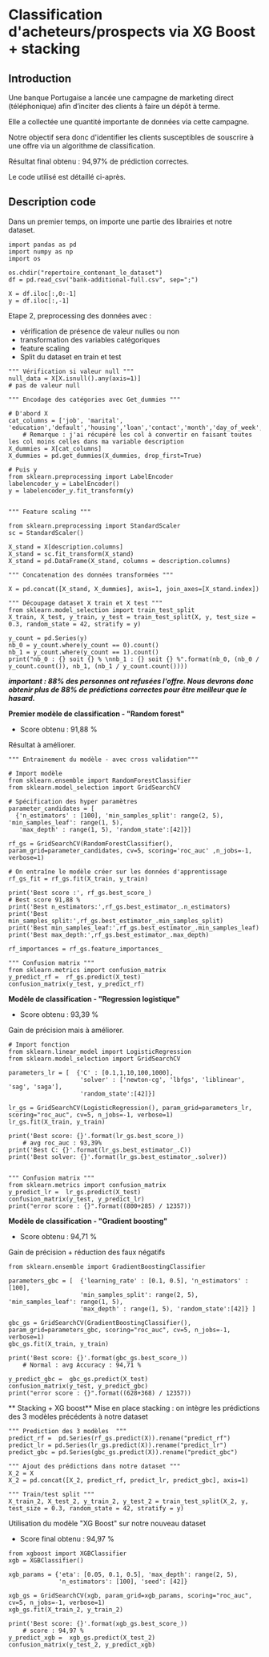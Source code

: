 # Classification d'acheteurs/prospects via XG Boost + stacking

## Introduction

Une banque Portugaise a lancée une campagne de marketing direct (téléphonique) afin d’inciter des clients à faire un dépôt à terme.

Elle a collectée une quantité importante de données via cette campagne.

Notre objectif sera donc d'identifier les clients susceptibles de souscrire à une offre via un algorithme de classification.

Résultat final obtenu : 94,97% de prédiction correctes.

Le code utilisé est détaillé ci-après.


## Description code

Dans un premier temps, on importe une partie des librairies et notre dataset.

```
import pandas as pd
import numpy as np
import os

os.chdir("repertoire_contenant_le_dataset")
df = pd.read_csv("bank-additional-full.csv", sep=";")

X = df.iloc[:,0:-1]
y = df.iloc[:,-1]
```


Etape 2, preprocessing des données avec :
* vérification de présence de valeur nulles ou non
* transformation des variables catégoriques
* feature scaling
* Split du dataset en train et test

```
""" Vérification si valeur null """
null_data = X[X.isnull().any(axis=1)]
# pas de valeur null

""" Encodage des catégories avec Get_dummies """

# D'abord X
cat_columns = ['job', 'marital', 'education','default','housing','loan','contact','month','day_of_week','poutcome']
    # Remarque : j'ai récupéré les col à convertir en faisant toutes les col moins celles dans ma variable description
X_dummies = X[cat_columns]
X_dummies = pd.get_dummies(X_dummies, drop_first=True)

# Puis y
from sklearn.preprocessing import LabelEncoder
labelencoder_y = LabelEncoder()
y = labelencoder_y.fit_transform(y)


""" Feature scaling """

from sklearn.preprocessing import StandardScaler
sc = StandardScaler()

X_stand = X[description.columns]
X_stand = sc.fit_transform(X_stand)
X_stand = pd.DataFrame(X_stand, columns = description.columns)

""" Concatenation des données transformées """

X = pd.concat([X_stand, X_dummies], axis=1, join_axes=[X_stand.index])

""" Découpage dataset X train et X test """
from sklearn.model_selection import train_test_split
X_train, X_test, y_train, y_test = train_test_split(X, y, test_size = 0.3, random_state = 42, stratify = y)

y_count = pd.Series(y)
nb_0 = y_count.where(y_count == 0).count()
nb_1 = y_count.where(y_count == 1).count()
print("nb_0 : {} soit {} % \nnb_1 : {} soit {} %".format(nb_0, (nb_0 / y_count.count()), nb_1, (nb_1 / y_count.count())))
```

***important : 88% des personnes ont refusées l'offre. Nous devrons donc obtenir plus de 88% de prédictions correctes pour être meilleur que le hasard.***



**Premier modèle de classification - "Random forest"**
* Score obtenu : 91,88 %

Résultat à améliorer.

```
""" Entrainement du modèle - avec cross validation"""

# Import modèle
from sklearn.ensemble import RandomForestClassifier
from sklearn.model_selection import GridSearchCV

# Spécification des hyper paramètres
parameter_candidates = [
  {'n_estimators' : [100], 'min_samples_split': range(2, 5), 'min_samples_leaf': range(1, 5), 
   'max_depth' : range(1, 5), 'random_state':[42]}]

rf_gs = GridSearchCV(RandomForestClassifier(), param_grid=parameter_candidates, cv=5, scoring='roc_auc' ,n_jobs=-1, verbose=1)

# On entraîne le modèle créer sur les données d'apprentissage
rf_gs_fit = rf_gs.fit(X_train, y_train)

print('Best score :', rf_gs.best_score_)
# Best score 91,88 %
print('Best n_estimators:',rf_gs.best_estimator_.n_estimators) 
print('Best min_samples_split:',rf_gs.best_estimator_.min_samples_split) 
print('Best min_samples_leaf:',rf_gs.best_estimator_.min_samples_leaf)
print('Best max_depth:',rf_gs.best_estimator_.max_depth)

rf_importances = rf_gs.feature_importances_

""" Confusion matrix """
from sklearn.metrics import confusion_matrix
y_predict_rf =  rf_gs.predict(X_test)
confusion_matrix(y_test, y_predict_rf)
```

**Modèle de classification - "Regression logistique"**
* Score obtenu : 93,39 %

Gain de précision mais à améliorer.

```
# Import fonction
from sklearn.linear_model import LogisticRegression
from sklearn.model_selection import GridSearchCV

parameters_lr = [  {'C' : [0.1,1,10,100,1000],
                    'solver' : ['newton-cg', 'lbfgs', 'liblinear', 'sag', 'saga'],                 
                    'random_state':[42]}]

lr_gs = GridSearchCV(LogisticRegression(), param_grid=parameters_lr, scoring="roc_auc", cv=5, n_jobs=-1, verbose=1)
lr_gs.fit(X_train, y_train)

print('Best score: {}'.format(lr_gs.best_score_))
    # avg roc_auc : 93,39%
print('Best C: {}'.format(lr_gs.best_estimator_.C))
print('Best solver: {}'.format(lr_gs.best_estimator_.solver))


""" Confusion matrix """
from sklearn.metrics import confusion_matrix
y_predict_lr =  lr_gs.predict(X_test)
confusion_matrix(y_test, y_predict_lr)
print("error score : {}".format((800+285) / 12357))
```

**Modèle de classification - "Gradient boosting"**
* Score obtenu : 94,71 %

Gain de précision + réduction des faux négatifs

```
from sklearn.ensemble import GradientBoostingClassifier

parameters_gbc = [  {'learning_rate' : [0.1, 0.5], 'n_estimators' : [100], 
                    'min_samples_split': range(2, 5), 'min_samples_leaf': range(1, 5), 
                    'max_depth' : range(1, 5), 'random_state':[42]} ]

gbc_gs = GridSearchCV(GradientBoostingClassifier(), param_grid=parameters_gbc, scoring="roc_auc", cv=5, n_jobs=-1, verbose=1)
gbc_gs.fit(X_train, y_train)

print('Best score: {}'.format(gbc_gs.best_score_))
    # Normal : avg Accuracy : 94,71 %

y_predict_gbc =  gbc_gs.predict(X_test)
confusion_matrix(y_test, y_predict_gbc)
print("error score : {}".format((628+368) / 12357))
```


** Stacking + XG boost**
Mise en place stacking : on intègre les prédictions des 3 modèles précédents à notre dataset

```
""" Prediction des 3 modèles  """
predict_rf =  pd.Series(rf_gs.predict(X)).rename("predict_rf")
predict_lr = pd.Series(lr_gs.predict(X)).rename("predict_lr")
predict_gbc = pd.Series(gbc_gs.predict(X)).rename("predict_gbc")

""" Ajout des prédictions dans notre dataset """
X_2 = X
X_2 = pd.concat([X_2, predict_rf, predict_lr, predict_gbc], axis=1)

""" Train/test split """
X_train_2, X_test_2, y_train_2, y_test_2 = train_test_split(X_2, y, test_size = 0.3, random_state = 42, stratify = y)
```


Utilisation du modèle "XG Boost" sur notre nouveau dataset
* Score final obtenu : 94,97 %

```
from xgboost import XGBClassifier
xgb = XGBClassifier()

xgb_params = {'eta': [0.05, 0.1, 0.5], 'max_depth': range(2, 5),
              'n_estimators': [100], 'seed': [42]}

xgb_gs = GridSearchCV(xgb, param_grid=xgb_params, scoring="roc_auc", cv=5, n_jobs=-1, verbose=1)
xgb_gs.fit(X_train_2, y_train_2)

print('Best score: {}'.format(xgb_gs.best_score_))
    # score : 94,97 %
y_predict_xgb =  xgb_gs.predict(X_test_2)
confusion_matrix(y_test_2, y_predict_xgb)
```
